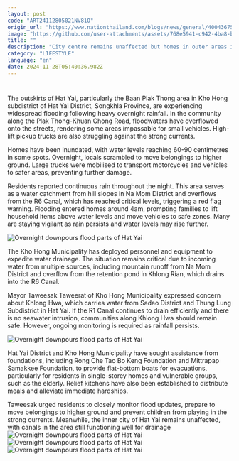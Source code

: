 ```yaml
---
layout: post
code: "ART24112805021NV81O"
origin_url: "https://www.nationthailand.com/blogs/news/general/40043675"
image: "https://github.com/user-attachments/assets/768e5941-c942-4ba8-b51c-80c6e4339faf"
title: ""
description: "City centre remains unaffected but homes in outer areas including Kho Hong district have seen flooding"
category: "LIFESTYLE"
language: "en"
date: 2024-11-28T05:40:36.982Z
---
```


# 









The outskirts of Hat Yai, particularly the Baan Plak Thong area in Kho Hong subdistrict of Hat Yai District, Songkhla Province, are experiencing widespread flooding following heavy overnight rainfall. In the community along the Plak Thong-Khuan Chong Road, floodwaters have overflowed onto the streets, rendering some areas impassable for small vehicles. High-lift pickup trucks are also struggling against the strong currents.

Homes have been inundated, with water levels reaching 60-90 centimetres in some spots. Overnight, locals scrambled to move belongings to higher ground. Large trucks were mobilised to transport motorcycles and vehicles to safer areas, preventing further damage.

Residents reported continuous rain throughout the night. This area serves as a water catchment from hill slopes in Na Mom District and overflows from the R6 Canal, which has reached critical levels, triggering a red flag warning. Flooding entered homes around 4am, prompting families to lift household items above water levels and move vehicles to safe zones. Many are staying vigilant as rain persists and water levels may rise further.

  ![Overnight downpours flood parts of Hat Yai](https://github.com/user-attachments/assets/88442b70-0d7d-4e4e-b612-f11a4fe15fc4)

The Kho Hong Municipality has deployed personnel and equipment to expedite water drainage. The situation remains critical due to incoming water from multiple sources, including mountain runoff from Na Mom District and overflow from the retention pond in Khlong Rian, which drains into the R6 Canal.

Mayor Taweesak Taweerat of Kho Hong Municipality expressed concern about Khlong Hwa, which carries water from Sadao District and Thung Lung Subdistrict in Hat Yai. If the R1 Canal continues to drain efficiently and there is no seawater intrusion, communities along Khlong Hwa should remain safe. However, ongoing monitoring is required as rainfall persists.

  ![Overnight downpours flood parts of Hat Yai](https://media.nationthailand.com/uploads/images/contents/w1024/2024/11/601oOyjqWdMk8ipZf8pL.webp?x-image-process=style/lg-webp)

Hat Yai District and Kho Hong Municipality have sought assistance from foundations, including Rong Che Tao Bo Keng Foundation and Mittrapap Samakkee Foundation, to provide flat-bottom boats for evacuations, particularly for residents in single-storey homes and vulnerable groups, such as the elderly. Relief kitchens have also been established to distribute meals and alleviate immediate hardships.

Taweesak urged residents to closely monitor flood updates, prepare to move belongings to higher ground and prevent children from playing in the strong currents. Meanwhile, the inner city of Hat Yai remains unaffected, with canals in the area still functioning well for drainage  
   ![Overnight downpours flood parts of Hat Yai](https://github.com/user-attachments/assets/ab5436bd-a77d-4335-9a6d-edd194464689)  ![Overnight downpours flood parts of Hat Yai](https://media.nationthailand.com/uploads/images/contents/w1024/2024/11/y5sYaalzfCUxcr4St6hx.webp?x-image-process=style/lg-webp)   ![Overnight downpours flood parts of Hat Yai](https://github.com/user-attachments/assets/b561ed74-39a1-4d74-8595-542d4e01784d)